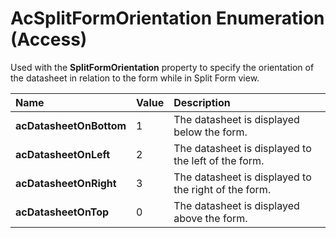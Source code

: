 
# AcSplitFormOrientation Enumeration (Access)

Used with the  **SplitFormOrientation** property to specify the orientation of the datasheet in relation to the form while in Split Form view.



|**Name**|**Value**|**Description**|
|:-----|:-----|:-----|
| **acDatasheetOnBottom**|1|The datasheet is displayed below the form.|
| **acDatasheetOnLeft**|2|The datasheet is displayed to the left of the form.|
| **acDatasheetOnRight**|3|The datasheet is displayed to the right of the form.|
| **acDatasheetOnTop**|0|The datasheet is displayed above the form. |
